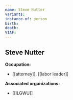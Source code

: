 ```yaml
---
name: Steve Nutter
variants: 
instance-of: person
birth: 
death: 
VIAF: 
---
```

## Steve Nutter

**Occupation:** 
- [[attorney]], [[labor leader]]

**Associated organizations:** 
- [[ILGWU]]